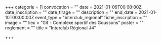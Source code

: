 +++
categorie = []
convocation = ""
date = 2021-01-09T00:00:00Z
date_inscription = ""
date_tirage = ""
description = ""
end_date = 2021-01-10T00:00:00Z
event_type = "interclub_regional"
fiche_inscription = ""
image = ""
lieu = "Gif - Complexe sportif des Goussons"
poster = ""
reglement = ""
title = "Interclub Régional J4"

+++
